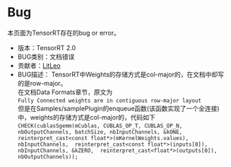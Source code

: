 # Bug
本页面为TensorRT存在的bug or error。

 - 版本：TensorRT 2.0
 - BUG类别：文档错误
 - 贡献者：[LitLeo][1]
 - BUG描述：
TensorRT中Weights的存储方式是col-major的，在文档中却写的是row-major。  <br />
在文档Data Formats章节，原文为  <br />
`Fully Connected weights are in contiguous row-major layout`  <br />
但是在Samples/samplePlugin的enqueue函数(该函数实现了一个全连接)中，weights的存储方式是col-major的，代码如下  <br />
`
CHECK(cublasSgemm(mCublas, CUBLAS_OP_T, CUBLAS_OP_N, nbOutputChannels, batchSize, nbInputChannels, &kONE, 
                reinterpret_cast<const float*>(mKernelWeights.values), nbInputChannels, 
                reinterpret_cast<const float*>(inputs[0]), nbInputChannels, &kZERO, 
                reinterpret_cast<float*>(outputs[0]), nbOutputChannels));
`


  [1]: https://github.com/LitLeo
